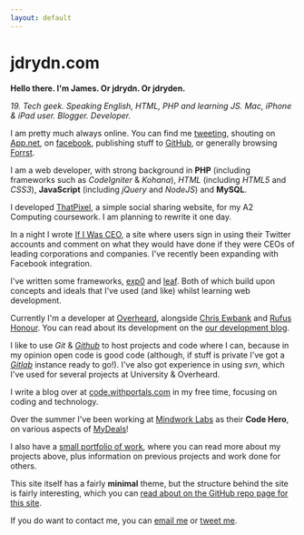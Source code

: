 ```yaml
---
layout: default
---
```


# jdrydn.com

**Hello there. I'm James. Or jdrydn. Or jdryden.**

*19. Tech geek. Speaking English, HTML, PHP and learning JS. Mac, iPhone & iPad user. Blogger. Developer.*

I am pretty much always online. You can find me [tweeting][twitter], shouting on [App.net](//alpha.app.net/jdrydn), on [facebook](//facebook.com/jdryden), publishing stuff to [GitHub][github], or generally browsing [Forrst](//forrst.me/jdrydn).

I am a web developer, with strong background in **PHP** (including frameworks such as *CodeIgniter* & *Kohana*), *HTML* (including *HTML5* and *CSS3*), **JavaScript** (including *jQuery* and *NodeJS*) and **MySQL**.

I developed [ThatPixel](//thatpixel.com), a simple social sharing website, for my A2 Computing coursework. I am planning to rewrite it one day.

In a night I wrote [If I Was CEO](//ifiwasceo.com), a site where users sign in using their Twitter accounts and comment on what they would have done if they were CEOs of leading corporations and companies. I've recently been expanding with Facebook integration.

I've written some frameworks, [exp0](//github.com/jdrydn/exp0) and [leaf](//github.com/jdrydn/leaf). Both of which build upon concepts and ideals that I've used (and like) whilst learning web development.

Currently I'm a developer at [Overheard](//overheard.co), alongside [Chris Ewbank](//djpc.org.uk) and [Rufus Honour](//rufushonour.com). You can read about its development on the [our development blog](//blog.overheard.co).

I like to use *Git* & *[Github][github]* to host projects and code where I can, because in my opinion open code is good code (although, if stuff is private I've got a *[Gitlab](//gitlabhq.com)* instance ready to go!). I've also got experience in using *svn*, which I've used for several projects at University & Overheard.

I write a blog over at [code.withportals.com](//code.withportals.com) in my free time, focusing on coding and technology.

Over the summer I've been working at [Mindwork Labs](//mindworklabs.com) as their **Code Hero**, on various aspects of [MyDeals](//mydeals.com)!

I also have a [small portfolio of work](./portfolio), where you can read more about my projects above, plus information on previous projects and work done for others.

This site itself has a fairly **minimal** theme, but the structure behind the site is fairly interesting, which you can [read about on the GitHub repo page for this site](//github.com/jdrydn/jdrydn.github.com#about-this-site).

If you do want to contact me, you can [email me](mailto:james@jdrydn.com) or [tweet me][twitter].

[github]:  //github.com.jdrydn
[twitter]: //twitter.com/jdrydn